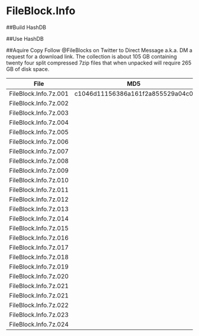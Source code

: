 # FileBlock.Info
##Build HashDB

##Use HashDB

##Aquire Copy
Follow @FileBlocks on Twitter to Direct Message a.k.a. DM a request for a download link.  The collection is about 105 GB containing twenty four split compressed 7zip files that when unpacked will require 265 GB of disk space.
<table>
<thead>
<th>File</th>
<th>MD5</th>
</thead>
<tr><td>FileBlock.Info.7z.001</td><td>c1046d11156386a161f2a855529a04c0</td></tr>
<tr><td>FileBlock.Info.7z.002</td><td></td></tr>
<tr><td>FileBlock.Info.7z.003</td><td></td></tr>
<tr><td>FileBlock.Info.7z.004</td><td></td></tr>
<tr><td>FileBlock.Info.7z.005</td><td></td></tr>
<tr><td>FileBlock.Info.7z.006</td><td></td></tr>
<tr><td>FileBlock.Info.7z.007</td><td></td></tr>
<tr><td>FileBlock.Info.7z.008</td><td></td></tr>
<tr><td>FileBlock.Info.7z.009</td><td></td></tr>
<tr><td>FileBlock.Info.7z.010</td><td></td></tr>
<tr><td>FileBlock.Info.7z.011</td><td></td></tr>
<tr><td>FileBlock.Info.7z.012</td><td></td></tr>
<tr><td>FileBlock.Info.7z.013</td><td></td></tr>
<tr><td>FileBlock.Info.7z.014</td><td></td></tr>
<tr><td>FileBlock.Info.7z.015</td><td></td></tr>
<tr><td>FileBlock.Info.7z.016</td><td></td></tr>
<tr><td>FileBlock.Info.7z.017</td><td></td></tr>
<tr><td>FileBlock.Info.7z.018</td><td></td></tr>
<tr><td>FileBlock.Info.7z.019</td><td></td></tr>
<tr><td>FileBlock.Info.7z.020</td><td></td></tr>
<tr><td>FileBlock.Info.7z.021</td><td></td></tr>
<tr><td>FileBlock.Info.7z.021</td><td></td></tr>
<tr><td>FileBlock.Info.7z.022</td><td></td></tr>
<tr><td>FileBlock.Info.7z.023</td><td></td></tr>
<tr><td>FileBlock.Info.7z.024</td><td></td></tr>
</table>

